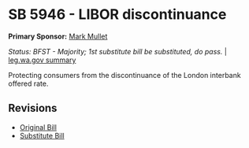 # SB 5946 - LIBOR discontinuance
**Primary Sponsor:** [Mark Mullet](/person/leg/mark.mullet.md)

*Status: BFST - Majority; 1st substitute bill be substituted, do pass.* | [leg.wa.gov summary](https://app.leg.wa.gov/billsummary?BillNumber=5946&Year=2021)

Protecting consumers from the discontinuance of the London interbank offered rate.

## Revisions
* [Original Bill](1/)
* [Substitute Bill](S/)